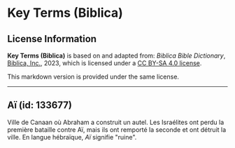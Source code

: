 # Key Terms (Biblica)

## License Information

**Key Terms (Biblica)** is based on and adapted from: _Biblica Bible Dictionary_, [Biblica, Inc.](https://www.biblica.com/), 2023, which is licensed under a [CC BY-SA 4.0 license](https://creativecommons.org/licenses/by-sa/4.0/legalcode.en).

This markdown version is provided under the same license.



--------------------------------

## Aï (id: 133677)

Ville de Canaan où Abraham a construit un autel. Les Israélites ont perdu la première bataille contre Aï, mais ils ont remporté la seconde et ont détruit la ville. En langue hébraïque, *Aï* signifie "ruine".


